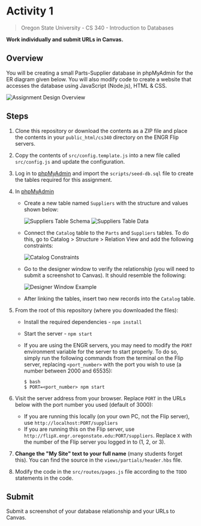 # Activity 1
> Oregon State University - CS 340 - Introduction to Databases

**Work individually and submit URLs in Canvas.**

## Overview
You will be creating a small Parts-Supplier database in phpMyAdmin for the ER diagram given below.  You will also modify code to create a website that accesses the database using JavaScript (Node.js), HTML & CSS.

![Assignment Design Overview](https://user-images.githubusercontent.com/39965401/65824301-78314500-e21b-11e9-9a7e-342b32325f6d.png)

## Steps
1. Clone this repository or download the contents as a ZIP file and place the contents in your `public_html/cs340` directory on the ENGR Flip servers.
1. Copy the contents of `src/config.template.js` into a new file called `src/config.js` and update the configuration.
1. Log in to [phpMyAdmin] and import the `scripts/seed-db.sql` file to create the tables required for this assignment.
1. In [phpMyAdmin]
   - Create a new table named `Suppliers` with the structure and values shown below:

     ![Suppliers Table Schema](https://user-images.githubusercontent.com/39965401/65824311-9c8d2180-e21b-11e9-88dd-b8b8e9d6071e.png)
     ![Suppliers Table Data](https://user-images.githubusercontent.com/39965401/65824313-b890c300-e21b-11e9-9140-b3d492cec587.png)

   - Connect the `Catalog` table to the `Parts` and `Suppliers` tables. To do this, go to Catalog > Structure > Relation View and add the following constraints:

     ![Catalog Constraints](https://user-images.githubusercontent.com/39965401/65824320-e970f800-e21b-11e9-97da-4bd53a66ee28.png)

   - Go to the designer window to verify the relationship (you will need to submit a screenshot to Canvas). It should resemble the following:

     ![Designer Window Example](https://user-images.githubusercontent.com/39965401/65824318-dbbb7280-e21b-11e9-88ad-62e7bd6d5b81.png)

   - After linking the tables, insert two new records into the `Catalog` table.

1. From the root of this repository (where you downloaded the files):
   - Install the required dependencies - `npm install`
   - Start the server - `npm start`
   - If you are using the ENGR servers, you may need to modify the `PORT` environment variable for the server to start properly. To do so, simply run   the following commands from the terminal on the Flip server, replacing `<port_number>` with the port you wish to use (a number between 2000 and   65535):
   
         $ bash
         $ PORT=<port_number> npm start

1. Visit the server address from your browser. Replace `PORT` in the URLs below with the port number you used (default of 3000):
   - If you are running this locally (on your own PC, not the Flip server), use `http://localhost:PORT/suppliers`
   - If you are running this on the Flip server, use `http://flipX.engr.oregonstate.edu:PORT/suppliers`. Replace `X` with the number of the Flip server you logged in to (1, 2, or 3).

1. **Change the "My Site" text to your full name** (many students forget this). You can find the source in the `views/partials/header.hbs` file.
1. Modify the code in the `src/routes/pages.js` file according to the `TODO` statements in the code.

## Submit
Submit a screenshot of your database relationship and your URLs to Canvas.

[phpMyAdmin]: https://tools.engr.oregonstate.edu/phpMyAdmin/index.php
